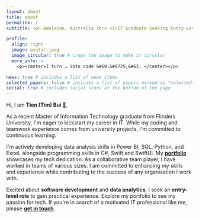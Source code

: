 ```yaml
---
layout: about
title: about
permalink: /
subtitle: <p> Adelaide, Australia <br> <i>IT Graduate Seeking Entry-Level Opportunities </i>  </p>

profile:
  align: right
  image: avatar.jpeg
  image_circular: true # crops the image to make it circular
  more_info: >
    <p><center>I turn ☕️ into code &#60;&#8725;&#62; </center></p>

news: true # includes a list of news items
selected_papers: false # includes a list of papers marked as "selected={true}"
social: true # includes social icons at the bottom of the page
---
```


Hi, I am **Tien (Tim) Bui** :wave:,<br>

As a recent Master of Information Technology graduate from Flinders University, I'm eager to kickstart my career in IT. While my coding and teamwork experience comes from university projects, I'm committed to continuous learning.<br>

I'm actively developing data analysis skills in Power BI, SQL, Python, and Excel, alongside programming skills in C#, Swift and SwiftUI. My [**portfolio**](/projects/) showcases my tech dedication. As a collaborative team player, I have worked in teams of various sizes. I am committed to enhancing my skills and experience while contributing to the success of any organisation I work with.<br>

Excited about **software development** and **data analytics**, I seek an **entry-level role** to gain practical experience. Explore my portfolio to see my passion for tech. If you're in search of a motivated IT professional like me, please [**get in touch**](/contact/).
